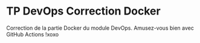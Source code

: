# TP DevOps Correction Docker

Correction de la partie Docker du module DevOps. Amusez-vous bien avec GitHub Actions !xoxo

